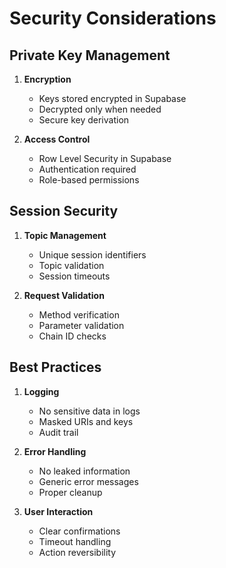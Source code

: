 # Security Considerations

## Private Key Management

1. **Encryption**
   - Keys stored encrypted in Supabase
   - Decrypted only when needed
   - Secure key derivation

2. **Access Control**
   - Row Level Security in Supabase
   - Authentication required
   - Role-based permissions

## Session Security

1. **Topic Management**
   - Unique session identifiers
   - Topic validation
   - Session timeouts

2. **Request Validation**
   - Method verification
   - Parameter validation
   - Chain ID checks

## Best Practices

1. **Logging**
   - No sensitive data in logs
   - Masked URIs and keys
   - Audit trail

2. **Error Handling**
   - No leaked information
   - Generic error messages
   - Proper cleanup

3. **User Interaction**
   - Clear confirmations
   - Timeout handling
   - Action reversibility